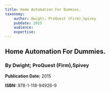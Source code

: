 ```yaml
---
title: Home Automation For Dummies.
taxonomy:
	author: Dwight; ProQuest (Firm),Spivey
	pubdate: 2015
	audience: 
	expertise: 
---
```

## Home Automation For Dummies.
### By Dwight; ProQuest (Firm),Spivey

**Publication Date:** 2015

**ISBN:** 978-1-118-94926-9